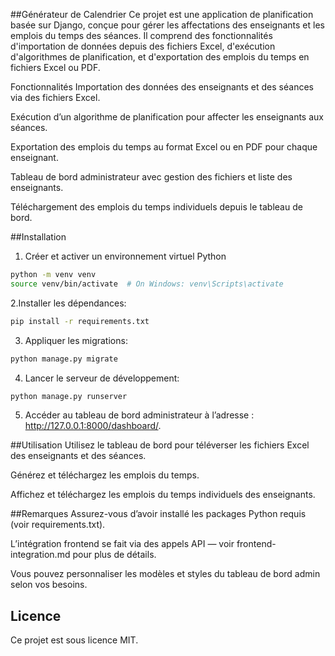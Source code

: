 ##Générateur de Calendrier
Ce projet est une application de planification basée sur Django, conçue pour gérer les affectations des enseignants et les emplois du temps des séances. Il comprend des fonctionnalités d'importation de données depuis des fichiers Excel, d'exécution d'algorithmes de planification, et d'exportation des emplois du temps en fichiers Excel ou PDF.

Fonctionnalités
Importation des données des enseignants et des séances via des fichiers Excel.

Exécution d’un algorithme de planification pour affecter les enseignants aux séances.

Exportation des emplois du temps au format Excel ou en PDF pour chaque enseignant.

Tableau de bord administrateur avec gestion des fichiers et liste des enseignants.

Téléchargement des emplois du temps individuels depuis le tableau de bord.

##Installation

1. Créer et activer un environnement virtuel Python 

```bash
python -m venv venv
source venv/bin/activate  # On Windows: venv\Scripts\activate
```

2.Installer les dépendances:

```bash
pip install -r requirements.txt
```

3. Appliquer les migrations:

```bash
python manage.py migrate
```

4. Lancer le serveur de développement:

```bash
python manage.py runserver
```

5. Accéder au tableau de bord administrateur à l’adresse : http://127.0.0.1:8000/dashboard/.

##Utilisation
Utilisez le tableau de bord pour téléverser les fichiers Excel des enseignants et des séances.

Générez et téléchargez les emplois du temps.

Affichez et téléchargez les emplois du temps individuels des enseignants.

##Remarques
Assurez-vous d’avoir installé les packages Python requis (voir requirements.txt).

L’intégration frontend se fait via des appels API — voir frontend-integration.md pour plus de détails.

Vous pouvez personnaliser les modèles et styles du tableau de bord admin selon vos besoins.

## Licence
Ce projet est sous licence MIT.
